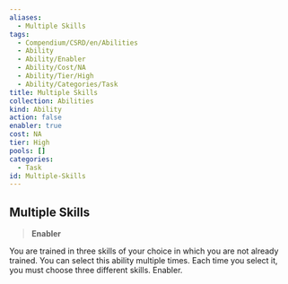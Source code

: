 ```yaml
---
aliases:
  - Multiple Skills
tags:
  - Compendium/CSRD/en/Abilities
  - Ability
  - Ability/Enabler
  - Ability/Cost/NA
  - Ability/Tier/High
  - Ability/Categories/Task
title: Multiple Skills
collection: Abilities
kind: Ability
action: false
enabler: true
cost: NA
tier: High
pools: []
categories:
  - Task
id: Multiple-Skills
---
```

## Multiple Skills    
>**Enabler**  
    
You are trained in three skills of your choice in which you are not already trained. You can select this ability multiple times. Each time you select it, you must choose three different skills. Enabler.
